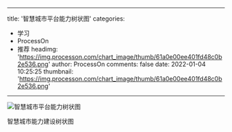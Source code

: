 
---
title: '智慧城市平台能力树状图'
categories: 
 - 学习
 - ProcessOn
 - 推荐
headimg: 'https://img.processon.com/chart_image/thumb/61a0e00ee401fd48c0b2e536.png'
author: ProcessOn
comments: false
date: 2022-01-04 10:25:25
thumbnail: 'https://img.processon.com/chart_image/thumb/61a0e00ee401fd48c0b2e536.png'
---

<div>   
<img class="thumb" alt="智慧城市平台能力树状图" src="https://img.processon.com/chart_image/thumb/61a0e00ee401fd48c0b2e536.png" referrerpolicy="no-referrer">
<p>智慧城市能力建设树状图</p>  
</div>
            